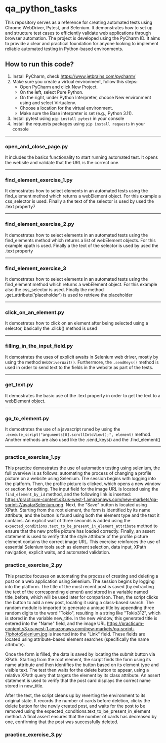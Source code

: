 # qa_python_tasks
This repository serves as a reference for creating automated tests using Chrome WebDriver, Pytest, and Selenium. It demonstrates how to set up and structure test cases to efficiently validate web applications through browser automation. The project is developed using the PyCharm ID.
It aims to provide a clear and practical foundation for anyone looking to implement reliable automated testing in Python-based environments.

## How to run this code?
1. Install PyCharm, check https://www.jetbrains.com/pycharm/
2. Make sure you create a virtual environment, follow this steps:
    - Open PyCharm and click New Project.
    - On the left, select Pure Python.
    - On the right, under Python Interpreter, choose New environment using and select Virtualenv.
    - Choose a location for the virtual environment.
    - Make sure the Base interpreter is set (e.g., Python 3.11).
3. Install pytest using ```pip install pytest``` in your console
4. Install the requests packages using ```pip install requests``` in your console

---
### open_and_close_page.py
It includes the basics functionality to start running automated test. It opens the website and validate that the URL is the correct one.

---
### find_element_exercise_1.py
It demostrates how to select elements in an automated tests using the find_element method which returns a webElement object. For this example a css_selector is used. Finally a the text of the selector is used by used the .text property7

---
### find_element_exercise_2.py
It demostrates how to select elements in an automated tests using the find_elements method which returns a list of webElement objects. For this example xpath is used. Finally a the text of the selector is used by used the .text property

---
### find_element_exercise_3
It demostrates how to select elements in an automated tests using the find_element method which returns a webElement object. For this example also the css_selector is used. Finally the method .get_attribute('placeholder') is used to retrieve the placeholder

---
### click_on_an_element.py
It demostrates how to click on an element after being selected using a selector, basically the .click() method is used

---
### filling_in_the_input_field.py 
It demostrates the uses of explicit awaits in Selenium web driver, mostly by using the method ```WebDriverWait()```. Furthermore, the ```.sendKeys()``` method is used in order to send text to the fields in the website as part of the tests.

---
### get_text.py
It demostrates the basic use of the .text property in order to get the text to a webElement object.

---
### go_to_element.py
It demostrates the use of a javascript runed by using the ```.execute_script("arguments[0].scrollIntoView();", element)``` method. Another methods are also used like the .send_keys() and the .find_element()

---
### practice_exercise_1.py
This practice demostrates the use of automation testing using selenium, the full overview is as follows: automating the process of changing a profile picture on a website using Selenium. The session begins with logging into the platform. Then, the profile picture is clicked, which opens a new window or section for editing. The input field for the image URL is located using the ```find_element_by_id``` method, and the following link is inserted: https://practicum-content.s3.us-west-1.amazonaws.com/new-markets/qa-sprint-7/avatarSelenium.png. Next, the "Save" button is located using XPath. Starting from the root element, the form is identified by its name attribute, and the button is found using both the element type and the text it contains. An explicit wait of three seconds is added using the ```expected_conditions.text_to_be_present_in_element_attribute``` method to ensure that the new profile picture has loaded correctly. Finally, an assert statement is used to verify that the style attribute of the profile picture element contains the correct image URL. This exercise reinforces the use of essential Selenium tools such as element selection, data input, XPath navigation, explicit waits, and automated validation.

### practice_exercise_2.py
This practice focuses on automating the process of creating and deleting a post on a web application using Selenium. The session begins by logging into the platform. The title of the most recent post is saved (by extracting the text of the corresponding element) and stored in a variable named title_before, which will be used later for comparison. Then, the script clicks the button to add a new post, locating it using a class-based search. The random module is imported to generate a unique title by appending three random digits to the word "Tokio", resulting in a string like "Tokio312", which is stored in the variable new_title. In the new window, this generated title is entered into the "Name" field, and the image URL https://practicum-content.s3.us-west-1.amazonaws.com/new-markets/qa-sprint-7/photoSelenium.jpg is inserted into the "Link" field. These fields are located using attribute-based element searches (specifically the name attribute).

Once the form is filled, the data is saved by locating the submit button via XPath. Starting from the root element, the script finds the form using its name attribute and then identifies the button based on its element type and visible text. The test then waits for the delete button to appear, using a relative XPath query that targets the element by its class attribute. An assert statement is used to verify that the post card displays the correct name stored in new_title.

After the test, the script cleans up by reverting the environment to its original state. It records the number of cards before deletion, clicks the delete button for the newly created post, and waits for the post to be removed using the expected_conditions.text_to_be_present_in_element method. A final assert ensures that the number of cards has decreased by one, confirming that the post was successfully deleted.

### practice_exercise_3.py

